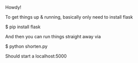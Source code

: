 Howdy!

To get things up & running, basically only need to install flask

$ pip install flask

And then you can run things straight away via

$ python shorten.py 

Should start a localhost:5000
